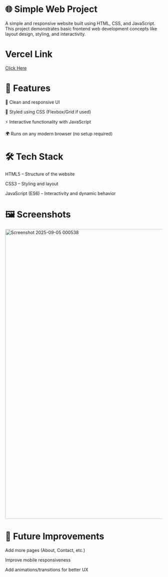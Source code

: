# 🌐 Simple Web Project

A simple and responsive website built using HTML, CSS, and JavaScript. This project demonstrates basic frontend web development concepts like layout design, styling, and interactivity.

# Vercel Link

[Click Here](web-project-cyan-tau.vercel.app)

# 🚀 Features

📄 Clean and responsive UI

🎨 Styled using CSS (Flexbox/Grid if used)

⚡ Interactive functionality with JavaScript

🌍 Runs on any modern browser (no setup required)

# 🛠️ Tech Stack

HTML5 – Structure of the website

CSS3 – Styling and layout

JavaScript (ES6) – Interactivity and dynamic behavior

# 🖼️ Screenshots
<img width="1912" height="927" alt="Screenshot 2025-09-05 000538" src="https://github.com/user-attachments/assets/ace1260f-0716-4709-867c-19f0f096a797" />

# 🔮 Future Improvements

Add more pages (About, Contact, etc.)

Improve mobile responsiveness

Add animations/transitions for better UX
